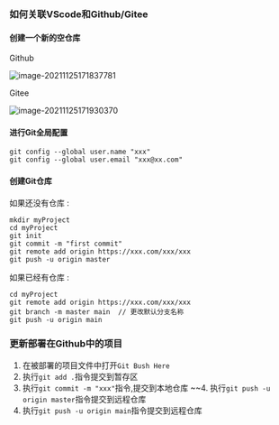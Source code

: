 ### 如何关联VScode和Github/Gitee

#### 创建一个新的空仓库

Github

![image-20211125171837781](C:\Users\admin\AppData\Roaming\Typora\typora-user-images\image-20211125171837781.png)

Gitee

![image-20211125171930370](C:\Users\admin\AppData\Roaming\Typora\typora-user-images\image-20211125171930370.png)

#### 进行Git全局配置

```
git config --global user.name "xxx"
git config --global user.email "xxx@xx.com"
```

#### 创建Git仓库

如果还没有仓库 :

```
mkdir myProject
cd myProject
git init
git commit -m "first commit"
git remote add origin https://xxx.com/xxx/xxx
git push -u origin master
```

如果已经有仓库 :

```
cd myProject
git remote add origin https://xxx.com/xxx/xxx
git branch -m master main  // 更改默认分支名称
git push -u origin main
```

### 更新部署在Github中的项目

1. 在被部署的项目文件中打开`Git Bush Here`
2. 执行`git add .`指令提交到暂存区
3. 执行`git commit -m "xxx"`指令,提交到本地仓库
~~4. 执行`git push -u origin master`指令提交到远程仓库
4. 执行`git push -u origin main`指令提交到远程仓库

